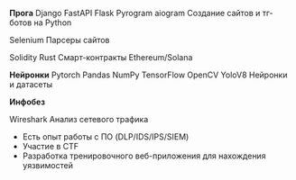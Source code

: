 **Прога**
Django FastAPI Flask Pyrogram aiogram
Создание сайтов и тг-ботов на Python

Selenium
Парсеры сайтов

Solidity Rust
Смарт-контракты Ethereum/Solana

**Нейронки**
Pytorch Pandas NumPy TensorFlow OpenCV YoloV8 
Нейронки и датасеты

**Инфобез**

Wireshark 
Анализ сетевого трафика

- Есть опыт работы с ПО (DLP/IDS/IPS/SIEM)
- Участие в CTF
- Разработка тренировочного веб-приложения для нахождения уязвимостей

